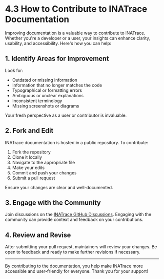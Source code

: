 # 4.3 How to Contribute to INATrace Documentation

Improving documentation is a valuable way to contribute to INATrace. Whether you're a developer or a user, your insights can enhance clarity, usability, and accessibility. Here's how you can help:

## 1. Identify Areas for Improvement

Look for:

- Outdated or missing information
- Information that no longer matches the code
- Typographical or formatting errors
- Ambiguous or unclear explanations
- Inconsistent terminology
- Missing screenshots or diagrams

Your fresh perspective as a user or contributor is invaluable.

## 2. Fork and Edit

INATrace documentation is hosted in a public repository. To contribute:

1. Fork the repository
2. Clone it locally
3. Navigate to the appropriate file
4. Make your edits
5. Commit and push your changes
6. Submit a pull request

Ensure your changes are clear and well-documented.

## 3. Engage with the Community

Join discussions on the [INATrace GitHub Discussions](https://github.com/INATrace). Engaging with the community can provide context and feedback on your contributions.

## 4. Review and Revise

After submitting your pull request, maintainers will review your changes. Be open to feedback and ready to make further revisions if necessary.

---

By contributing to the documentation, you help make INATrace more accessible and user-friendly for everyone. Thank you for your support!
